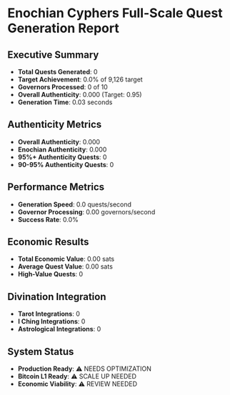 # Enochian Cyphers Full-Scale Quest Generation Report

## Executive Summary
- **Total Quests Generated**: 0
- **Target Achievement**: 0.0% of 9,126 target
- **Governors Processed**: 0 of 10
- **Overall Authenticity**: 0.000 (Target: 0.95)
- **Generation Time**: 0.03 seconds

## Authenticity Metrics
- **Overall Authenticity**: 0.000
- **Enochian Authenticity**: 0.000
- **95%+ Authenticity Quests**: 0
- **90-95% Authenticity Quests**: 0

## Performance Metrics
- **Generation Speed**: 0.0 quests/second
- **Governor Processing**: 0.00 governors/second
- **Success Rate**: 0.0%

## Economic Results
- **Total Economic Value**: 0.00 sats
- **Average Quest Value**: 0.00 sats
- **High-Value Quests**: 0

## Divination Integration
- **Tarot Integrations**: 0
- **I Ching Integrations**: 0
- **Astrological Integrations**: 0

## System Status
- **Production Ready**: ⚠️ NEEDS OPTIMIZATION
- **Bitcoin L1 Ready**: ⚠️ SCALE UP NEEDED
- **Economic Viability**: ⚠️ REVIEW NEEDED
